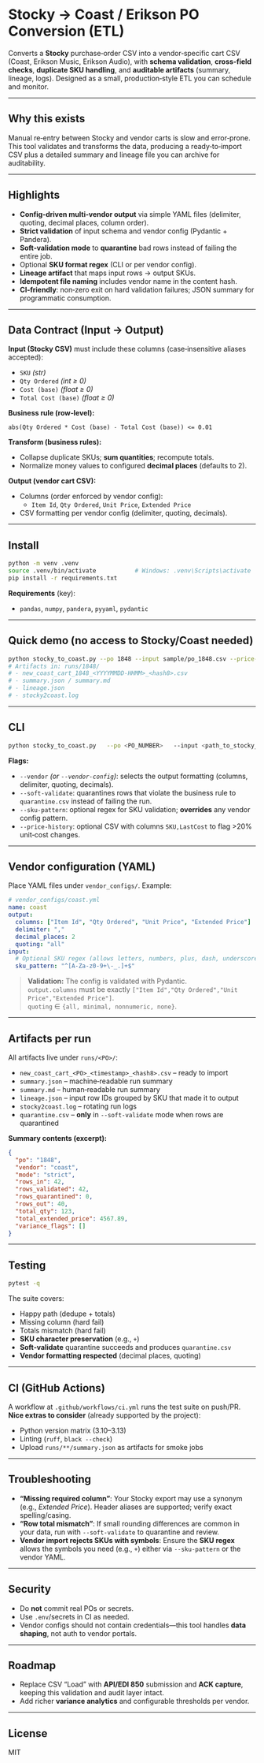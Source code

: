 # Stocky → Coast / Erikson PO Conversion (ETL)

Converts a **Stocky** purchase‑order CSV into a vendor‑specific cart CSV (Coast, Erikson Music, Erikson Audio), with **schema validation**, **cross‑field checks**, **duplicate SKU handling**, and **auditable artifacts** (summary, lineage, logs). Designed as a small, production‑style ETL you can schedule and monitor.

---

## Why this exists

Manual re‑entry between Stocky and vendor carts is slow and error‑prone. This tool validates and transforms the data, producing a ready‑to‑import CSV plus a detailed summary and lineage file you can archive for auditability.

---

## Highlights

- **Config‑driven multi‑vendor output** via simple YAML files (delimiter, quoting, decimal places, column order).
- **Strict validation** of input schema and vendor config (Pydantic + Pandera).
- **Soft‑validation mode** to **quarantine** bad rows instead of failing the entire job.
- Optional **SKU format regex** (CLI or per vendor config).
- **Lineage artifact** that maps input rows → output SKUs.
- **Idempotent file naming** includes vendor name in the content hash.
- **CI‑friendly**: non‑zero exit on hard validation failures; JSON summary for programmatic consumption.

---

## Data Contract (Input → Output)

**Input (Stocky CSV)** must include these columns (case‑insensitive aliases accepted):

- `SKU` _(str)_
- `Qty Ordered` _(int ≥ 0)_
- `Cost (base)` _(float ≥ 0)_
- `Total Cost (base)` _(float ≥ 0)_

**Business rule (row‑level):**

```
abs(Qty Ordered * Cost (base) - Total Cost (base)) <= 0.01
```

**Transform (business rules):**

- Collapse duplicate SKUs; **sum quantities**; recompute totals.
- Normalize money values to configured **decimal places** (defaults to 2).

**Output (vendor cart CSV):**

- Columns (order enforced by vendor config):
  - `Item Id`, `Qty Ordered`, `Unit Price`, `Extended Price`
- CSV formatting per vendor config (delimiter, quoting, decimals).

---

## Install

```bash
python -m venv .venv
source .venv/bin/activate           # Windows: .venv\Scripts\activate
pip install -r requirements.txt
```

**Requirements** (key):

- `pandas`, `numpy`, `pandera`, `pyyaml`, `pydantic`

---

## Quick demo (no access to Stocky/Coast needed)

```bash
python stocky_to_coast.py --po 1848 --input sample/po_1848.csv --price-history sample/price_history.csv
# Artifacts in: runs/1848/
# - new_coast_cart_1848_<YYYYMMDD-HHMM>_<hash8>.csv
# - summary.json / summary.md
# - lineage.json
# - stocky2coast.log
```

---

## CLI

```bash
python stocky_to_coast.py   --po <PO_NUMBER>   --input <path_to_stocky_csv>   [--vendor coast|erikson_music|erikson_audio | --vendor-config path/to/custom.yml]   [--price-history path/to/price_history.csv]   [--outdir runs]   [--soft-validate]   [--sku-pattern "^[A-Za-z0-9+\-_.]+$"]
```

**Flags:**

- `--vendor` _(or `--vendor-config`)_: selects the output formatting (columns, delimiter, quoting, decimals).
- `--soft-validate`: quarantines rows that violate the business rule to `quarantine.csv` instead of failing the run.
- `--sku-pattern`: optional regex for SKU validation; **overrides** any vendor config pattern.
- `--price-history`: optional CSV with columns `SKU,LastCost` to flag >20% unit‑cost changes.

---

## Vendor configuration (YAML)

Place YAML files under `vendor_configs/`. Example:

```yaml
# vendor_configs/coast.yml
name: coast
output:
  columns: ["Item Id", "Qty Ordered", "Unit Price", "Extended Price"]
  delimiter: ","
  decimal_places: 2
  quoting: "all"
input:
  # Optional SKU regex (allows letters, numbers, plus, dash, underscore, dot)
  sku_pattern: "^[A-Za-z0-9+\-_.]+$"
```

> **Validation:** The config is validated with Pydantic.  
> `output.columns` must be exactly `["Item Id","Qty Ordered","Unit Price","Extended Price"]`.  
> `quoting` ∈ `{all, minimal, nonnumeric, none}`.

---

## Artifacts per run

All artifacts live under `runs/<PO>/`:

- `new_coast_cart_<PO>_<timestamp>_<hash8>.csv` – ready to import
- `summary.json` – machine‑readable run summary
- `summary.md` – human‑readable run summary
- `lineage.json` – input row IDs grouped by SKU that made it to output
- `stocky2coast.log` – rotating run logs
- `quarantine.csv` – **only** in `--soft-validate` mode when rows are quarantined

**Summary contents (excerpt):**

```json
{
  "po": "1848",
  "vendor": "coast",
  "mode": "strict",
  "rows_in": 42,
  "rows_validated": 42,
  "rows_quarantined": 0,
  "rows_out": 40,
  "total_qty": 123,
  "total_extended_price": 4567.89,
  "variance_flags": []
}
```

---

## Testing

```bash
pytest -q
```

The suite covers:

- Happy path (dedupe + totals)
- Missing column (hard fail)
- Totals mismatch (hard fail)
- **SKU character preservation** (e.g., `+`)
- **Soft‑validate** quarantine succeeds and produces `quarantine.csv`
- **Vendor formatting respected** (decimal places, quoting)

---

## CI (GitHub Actions)

A workflow at `.github/workflows/ci.yml` runs the test suite on push/PR.  
**Nice extras to consider** (already supported by the project):

- Python version matrix (3.10–3.13)
- Linting (`ruff`, `black --check`)
- Upload `runs/**/summary.json` as artifacts for smoke jobs

---

## Troubleshooting

- **“Missing required column”**: Your Stocky export may use a synonym (e.g., _Extended Price_). Header aliases are supported; verify exact spelling/casing.
- **“Row total mismatch”**: If small rounding differences are common in your data, run with `--soft-validate` to quarantine and review.
- **Vendor import rejects SKUs with symbols**: Ensure the **SKU regex** allows the symbols you need (e.g., `+`) either via `--sku-pattern` or the vendor YAML.

---

## Security

- Do **not** commit real POs or secrets.
- Use `.env`/secrets in CI as needed.
- Vendor configs should not contain credentials—this tool handles **data shaping**, not auth to vendor portals.

---

## Roadmap

- Replace CSV “Load” with **API/EDI 850** submission and **ACK capture**, keeping this validation and audit layer intact.
- Add richer **variance analytics** and configurable thresholds per vendor.

---

## License

MIT
